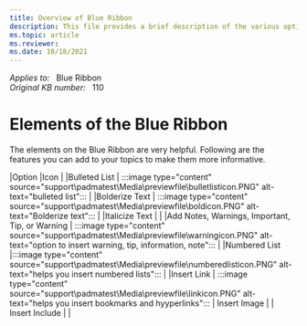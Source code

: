 ```yaml
---
title: Overview of Blue Ribbon
description: This file provides a brief description of the various options on the Blue Ribbon.
ms.topic: article
ms.reviewer: 
ms.date: 10/18/2021
---
```


_Applies to:_ &nbsp; Blue Ribbon  
_Original KB number:_ &nbsp; 110

# Elements of the Blue Ribbon

The elements on the Blue Ribbon are very helpful. Following are the features you can add to your topics to make them more informative.

|Option  |Icon  |
|Bulleted List     |  :::image type="content" source="support\padmatest\Media\previewfile\bulletlisticon.PNG" alt-text="bulleted list":::       |
|Bolderize Text     |  :::image type="content" source="support\padmatest\Media\previewfile\boldicon.PNG" alt-text="Bolderize text":::       |
|Italicize Text     |         |
|Add Notes, Warnings, Important, Tip, or Warning     |  :::image type="content" source="support\padmatest\Media\previewfile\warningicon.PNG" alt-text="option to insert warning, tip, information, note":::       |
|Numbered List     |:::image type="content" source="support\padmatest\Media\previewfile\numberedlisticon.PNG" alt-text="helps you insert numbered lists":::         |
|Insert Link     |    :::image type="content" source="support\padmatest\Media\previewfile\linkicon.PNG" alt-text="helps you insert bookmarks and hyyperlinks":::     |
Insert Image     |         |
Insert Include     |         |